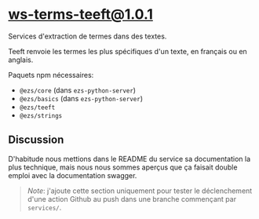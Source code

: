 # ws-terms-teeft@1.0.1

Services d'extraction de termes dans des textes.

Teeft renvoie les termes les plus spécifiques d'un texte, en français ou en
anglais.

Paquets npm nécessaires:

- `@ezs/core` (dans `ezs-python-server`)
- `@ezs/basics` (dans `ezs-python-server`)
- `@ezs/teeft`
- `@ezs/strings`

## Discussion

D'habitude nous mettions dans le README du service sa documentation la plus
technique, mais nous nous sommes aperçus que ça faisait double emploi avec la
documentation swagger.

> *Note*: j'ajoute cette section uniquement pour tester le déclenchement d'une
> action Github au push dans une branche commençant par `services/`.

